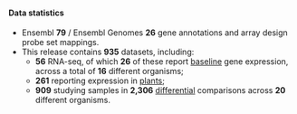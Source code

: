 #### Data statistics

- Ensembl **79** / Ensembl Genomes **26** gene annotations and array design probe set mappings. 
- This release contains **935** datasets, including:
    - **56** RNA-seq, of which **26** of these report [baseline](https://www.ebi.ac.uk/gxa/baseline/experiments) gene expression, across a total of **16** different organisms;                    
    - **261** reporting expression in [plants](https://www.ebi.ac.uk/gxa/plant/experiments);             
    - **909** studying samples in **2,306** [differential](https://www.ebi.ac.uk/gxa/help/index.html#differential-expression) comparisons across **20** different organisms.